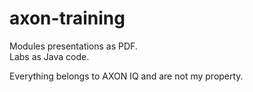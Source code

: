 # axon-training

Modules presentations as PDF.  
Labs as Java code.  

Everything belongs to AXON IQ and are not my property.

